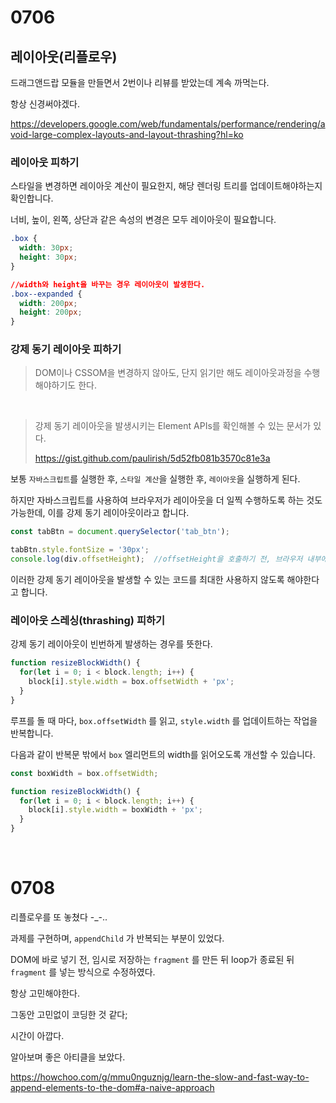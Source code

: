 # 0706

## 레이아웃(리플로우)

드래그앤드랍 모듈을 만들면서 2번이나 리뷰를 받았는데 계속 까먹는다.

항상 신경써야겠다.

https://developers.google.com/web/fundamentals/performance/rendering/avoid-large-complex-layouts-and-layout-thrashing?hl=ko

### 레이아웃 피하기

스타일을 변경하면 레이아웃 계산이 필요한지, 해당 렌더링 트리를 업데이트해야하는지 확인합니다.

너비, 높이, 왼쪽, 상단과 같은 속성의 변경은 모두 레이아웃이 필요합니다.

```css
.box {
  width: 30px;
  height: 30px;
}

//width와 height을 바꾸는 경우 레이아웃이 발생한다.
.box--expanded {
  width: 200px;
  height: 200px;
}
```

### 강제 동기 레이아웃 피하기

> DOM이나 CSSOM을 변경하지 않아도, 단지 읽기만 해도 레이아웃과정을 수행해야하기도 한다.

<br>

> 강제 동기 레이아웃을 발생시키는 Element APIs를 확인해볼 수 있는 문서가 있다.
>
> https://gist.github.com/paulirish/5d52fb081b3570c81e3a

보통 `자바스크립트`를 실행한 후, `스타일 계산`을 실행한 후, `레이아웃`을 실행하게 된다.

하지만 자바스크립트를 사용하여 브라우저가 레이아웃을 더 일찍 수행하도록 하는 것도 가능한데, 이를 강제 동기 레이아웃이라고 합니다.

```javascript
const tabBtn = document.querySelector('tab_btn');

tabBtn.style.fontSize = '30px';
console.log(div.offsetHeight);	//offsetHeight을 호출하기 전, 브라우저 내부에서 동기 레이아웃이 발생합니다.
```

이러한 강제 동기 레이아웃을 발생할 수 있는 코드를 최대한 사용하지 않도록 해야한다고 합니다.

### 레이아웃 스레싱(thrashing) 피하기

강제 동기 레이아웃이 빈번하게 발생하는 경우를 뜻한다.

```javascript
function resizeBlockWidth() {
  for(let i = 0; i < block.length; i++) {
    block[i].style.width = box.offsetWidth + 'px';
  }
}
```

루프를 돌 때 마다, `box.offsetWidth` 를 읽고, `style.width` 를 업데이트하는 작업을 반복합니다.

다음과 같이 반복문 밖에서 `box` 엘리먼트의 width를 읽어오도록 개선할 수 있습니다.

```javascript
const boxWidth = box.offsetWidth;

function resizeBlockWidth() {
  for(let i = 0; i < block.length; i++) {
    block[i].style.width = boxWidth + 'px';
  }
}
```

<br>

# 0708

리플로우를 또 놓쳤다 -_-..

과제를 구현하며, `appendChild` 가 반복되는 부분이 있었다.

DOM에 바로 넣기 전, 임시로 저장하는 `fragment` 를 만든 뒤 loop가 종료된 뒤 `fragment` 를 넣는 방식으로 수정하였다.

항상 고민해야한다.

그동안 고민없이 코딩한 것 같다; 

시간이 아깝다.

알아보며 좋은 아티클을 보았다.

https://howchoo.com/g/mmu0nguznjg/learn-the-slow-and-fast-way-to-append-elements-to-the-dom#a-naive-approach